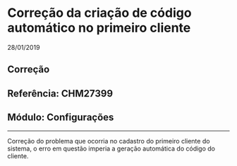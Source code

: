# Correção da criação de código automático no primeiro cliente
28/01/2019
## Correção
## Referência: CHM27399
## Módulo: Configurações
***

Correção do problema que ocorria no cadastro do primeiro cliente do sistema, o erro em questão imperia a geração automática do código do cliente.